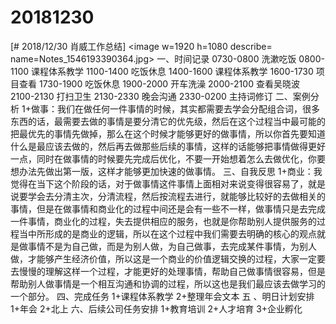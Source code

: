 # 20181230

[# 2018/12/30 肖威工作总结]
<image w=1920 h=1080 describe= name=Notes_1546193390364.jpg>
一、时间记录
0730-0800 洗漱吃饭
0800-1100 课程体系教学
1100-1400 吃饭休息
1400-1600 课程体系教学
1600-1730 项目查看
1730-1900 吃饭休息
1900-2000 开车洗澡
2000-2100 查看吴晓波
2100-2130 打扫卫生
2130-2330 晚会沟通
2330-0200 主持词修订
二、案例分析
1+做事：我们在做任何一件事情的时候，其实都需要去学会分配组合词，很多东西的话，最需要去做的事情是要分清它的优先级，然后在这个过程当中最可能的把最优先的事情先做掉，那么在这个时候才能够更好的做事情，所以你首先要知道什么是最应该去做的，然后再去做那些后续的事情，这样的话能够把事情做得更好一点，同时在做事情的时候要先完成后优化，不要一开始想着怎么去做优化，你要想办法先做出第一版，这样才能够更加快速的做事情。
三、自我反思
1+商业：我觉得在当下这个阶段的话，对于做事情这件事情上面相对来说变得很容易了，就是说要学会去分清主次，分清流程，然后按流程去进行，就能够比较好的去做相关的事情，但是在做事情和商业化的过程中间还是会有一些不一样，做事情只是去完成一件事情，商业化的过程，失去提供相应的服务，也就是你帮助别人提供服务的过程当中所形成的是商业的逻辑，所以在这个过程中我们需要去明确的核心的观点就是做事情不是为自己做，而是为别人做，为自己做事，去完成某件事情，为别人做，才能够产生经济价值，所以这是一个商业的价值逻辑交换的过程，大家一定要去慢慢的理解这样一个过程，才能更好的处理事情，帮助自己做事情很容易，但是帮助别人做事情是一个相互沟通和协调的过程，所以这也是我们最应该去做学习的一个部分。
四、完成任务
1+课程体系教学
2+整理年会文本
五 、明日计划安排
1+年会
2+北上
六、后续公司任务安排
1+教育培训 2+人才培育 3+企业孵化

